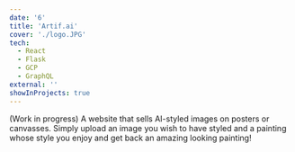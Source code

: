 ```yaml
---
date: '6'
title: 'Artif.ai'
cover: './logo.JPG'
tech:
  - React
  - Flask
  - GCP
  - GraphQL
external: ''
showInProjects: true
---
```


(Work in progress) A website that sells AI-styled images on posters or canvasses. Simply upload an image you wish to have styled and a painting whose style you enjoy and get back an amazing looking painting!
